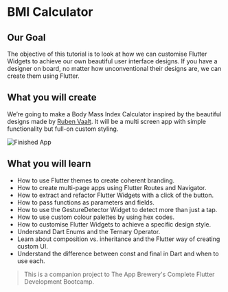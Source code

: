 
# BMI Calculator

## Our Goal

The objective of this tutorial is to look at how we can customise Flutter Widgets to achieve our own beautiful user interface designs. If you have a designer on board, no matter how unconventional their designs are, we can create them using Flutter. 


## What you will create

We’re going to make a Body Mass Index Calculator inspired by the beautiful designs made by [Ruben Vaalt](https://dribbble.com/shots/4585382-Simple-BMI-Calculator). It will be a multi screen app with simple functionality but full-on custom styling. 

![Finished App](https://github.com/londonappbrewery/Images/blob/master/bmi-calc-demo.gif)

## What you will learn

- How to use Flutter themes to create coherent branding. 
- How to create multi-page apps using Flutter Routes and Navigator.
- How to extract and refactor Flutter Widgets with a click of the button. 
- How to pass functions as parameters and fields.
- How to use the GestureDetector Widget to detect more than just a tap.
- How to use custom colour palettes by using hex codes.
- How to customise Flutter Widgets to achieve a specific design style.
- Understand Dart Enums and the Ternary Operator.
- Learn about composition vs. inheritance and the Flutter way of creating custom UI.
- Understand the difference between const and final in Dart and when to use each.

>This is a companion project to The App Brewery's Complete Flutter Development Bootcamp.
